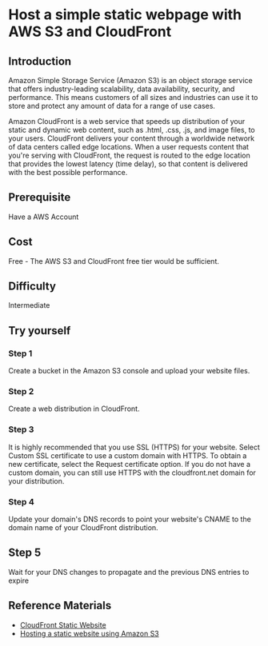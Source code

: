# Host a simple static webpage with AWS S3 and CloudFront

## Introduction

Amazon Simple Storage Service (Amazon S3) is an object storage service that offers industry-leading scalability, data availability, security, and performance. This means customers of all sizes and industries can use it to store and protect any amount of data for a range of use cases.

Amazon CloudFront is a web service that speeds up distribution of your static and dynamic web content, such as .html, .css, .js, and image files, to your users. CloudFront delivers your content through a worldwide network of data centers called edge locations. When a user requests content that you're serving with CloudFront, the request is routed to the edge location that provides the lowest latency (time delay), so that content is delivered with the best possible performance.

## Prerequisite

Have a AWS Account


## Cost
Free - The AWS S3 and CloudFront free tier would be sufficient.

## Difficulty

Intermediate

## Try yourself

### Step 1

Create a bucket in the Amazon S3 console and upload your website files.

### Step 2 

Create a web distribution in CloudFront.

### Step 3 

It is highly recommended that you use SSL (HTTPS) for your website. Select Custom SSL certificate to use a custom domain with HTTPS. To obtain a new certificate, select the Request certificate option. If you do not have a custom domain, you can still use HTTPS with the cloudfront.net domain for your distribution.

### Step 4 

Update your domain's DNS records to point your website's CNAME to the domain name of your CloudFront distribution.

## Step 5

Wait for your DNS changes to propagate and the previous DNS entries to expire

## Reference Materials

* [CloudFront Static Website](https://aws.amazon.com/premiumsupport/knowledge-center/cloudfront-serve-static-website/)
* [Hosting a static website using Amazon S3](https://docs.aws.amazon.com/AmazonS3/latest/userguide/WebsiteHosting.html)
